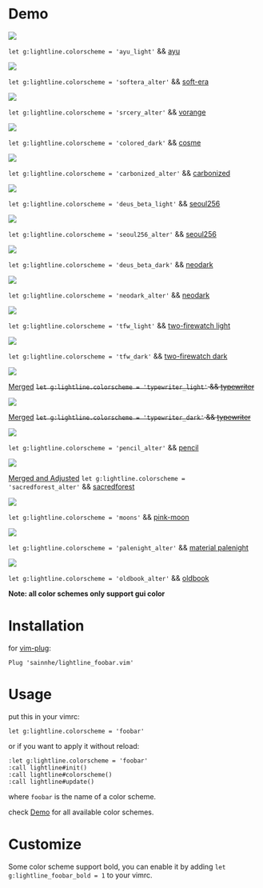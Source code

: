 # Demo

![](screenshot/ayu.png)

`let g:lightline.colorscheme = 'ayu_light'` && [ayu](https://github.com/ayu-theme/ayu-vim)

![](screenshot/softera_alter.png)

`let g:lightline.colorscheme = 'softera_alter'` && [soft-era](https://github.com/soft-aesthetic/soft-era-vim)

![](screenshot/srcery_alter.png)

`let g:lightline.colorscheme = 'srcery_alter'` && [vorange](https://github.com/Marfisc/vorange)

![](screenshot/colored_dark.png)

`let g:lightline.colorscheme = 'colored_dark'` && [cosme](https://github.com/beikome/cosme.vim)

![](screenshot/carbonized_alter.png)

`let g:lightline.colorscheme = 'carbonized_alter'` && [carbonized](https://github.com/nightsense/carbonized)

![](screenshot/deus_beta_light.png)

`let g:lightline.colorscheme = 'deus_beta_light'` && [seoul256](https://github.com/junegunn/seoul256.vim)

![](screenshot/seoul256_alter.png)

`let g:lightline.colorscheme = 'seoul256_alter'` && [seoul256](https://github.com/junegunn/seoul256.vim)

![](screenshot/deus_beta_dark.png)

`let g:lightline.colorscheme = 'deus_beta_dark'` && [neodark](https://github.com/KeitaNakamura/neodark.vim)

![](screenshot/neodark_alter.png)

`let g:lightline.colorscheme = 'neodark_alter'` && [neodark](https://github.com/KeitaNakamura/neodark.vim)

![](screenshot/tfw_light.png)

`let g:lightline.colorscheme = 'tfw_light'` && [two-firewatch light](https://github.com/rakr/vim-two-firewatch)

![](screenshot/tfw_dark.png)

`let g:lightline.colorscheme = 'tfw_dark'` && [two-firewatch dark](https://github.com/rakr/vim-two-firewatch)

![](screenshot/typewriter_light.png)

[Merged](https://github.com/logico-dev/typewriter/commit/81dd8738cfff6d9ce01e6c42d14b0761acbba064) ~~`let g:lightline.colorscheme = 'typewriter_light'` && [typewriter](https://github.com/logico-dev/typewriter)~~

![](screenshot/typewriter_dark.png)

[Merged](https://github.com/logico-dev/typewriter/commit/81dd8738cfff6d9ce01e6c42d14b0761acbba064) ~~`let g:lightline.colorscheme = 'typewriter_dark'` && [typewriter](https://github.com/logico-dev/typewriter)~~

![](screenshot/pencil_alter.png)

`let g:lightline.colorscheme = 'pencil_alter'` && [pencil](https://github.com/reedes/vim-colors-pencil)

![](screenshot/sacredforest.png)

[Merged and Adjusted](https://github.com/KKPMW/sacredforest-vim/pull/3) `let g:lightline.colorscheme = 'sacredforest_alter'` && [sacredforest](https://github.com/KKPMW/sacredforest-vim)

![](screenshot/moons.png)

`let g:lightline.colorscheme = 'moons'` && [pink-moon](https://github.com/sts10/vim-pink-moon)

![](screenshot/palenight_alter.png)

`let g:lightline.colorscheme = 'palenight_alter'` && [material palenight](https://github.com/kaicataldo/material.vim)

![](screenshot/oldbook_alter.png)

`let g:lightline.colorscheme = 'oldbook_alter'` && [oldbook](https://github.com/KKPMW/oldbook-vim)

**Note: all color schemes only support gui color**

# Installation

for [vim-plug](https://github.com/junegunn/vim-plug):

```
Plug 'sainnhe/lightline_foobar.vim'
```

# Usage

put this in your vimrc:

```
let g:lightline.colorscheme = 'foobar'
```

or if you want to apply it without reload:

```
:let g:lightline.colorscheme = 'foobar'
:call lightline#init()
:call lightline#colorscheme()
:call lightline#update()
```

where `foobar` is the name of a color scheme.

check [Demo](https://github.com/sainnhe/lightline_foobar.vim#demo) for all available color schemes.

# Customize

Some color scheme support bold, you can enable it by adding `let g:lightline_foobar_bold = 1` to your vimrc.
